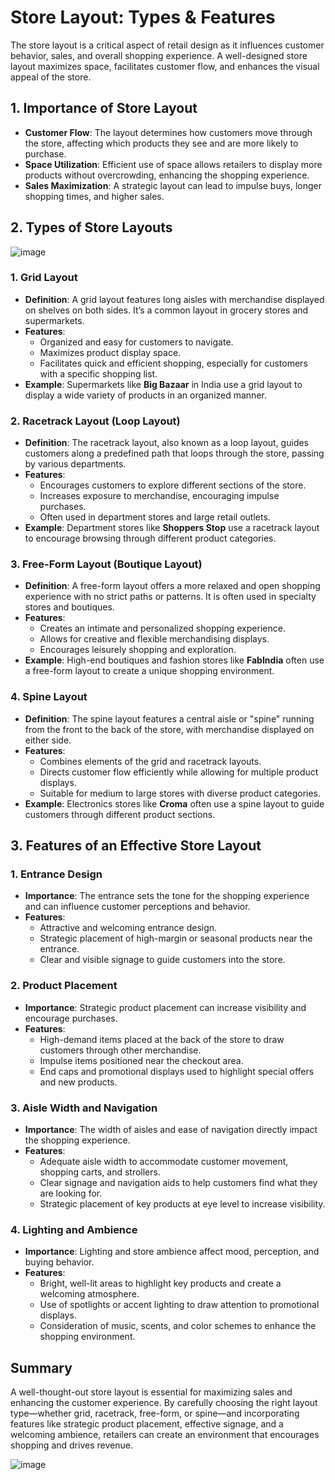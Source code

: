 # Store Layout: Types & Features

The store layout is a critical aspect of retail design as it influences customer behavior, sales, and overall shopping experience. A well-designed store layout maximizes space, facilitates customer flow, and enhances the visual appeal of the store.

## 1. Importance of Store Layout
- **Customer Flow**: The layout determines how customers move through the store, affecting which products they see and are more likely to purchase.
- **Space Utilization**: Efficient use of space allows retailers to display more products without overcrowding, enhancing the shopping experience.
- **Sales Maximization**: A strategic layout can lead to impulse buys, longer shopping times, and higher sales.

## 2. Types of Store Layouts
![image](https://github.com/user-attachments/assets/26991ddf-f2d0-4ea9-9d99-c6a81c148e9a)

### 1. Grid Layout
- **Definition**: A grid layout features long aisles with merchandise displayed on shelves on both sides. It’s a common layout in grocery stores and supermarkets.
- **Features**:
  - Organized and easy for customers to navigate.
  - Maximizes product display space.
  - Facilitates quick and efficient shopping, especially for customers with a specific shopping list.
- **Example**: Supermarkets like **Big Bazaar** in India use a grid layout to display a wide variety of products in an organized manner.

### 2. Racetrack Layout (Loop Layout)
- **Definition**: The racetrack layout, also known as a loop layout, guides customers along a predefined path that loops through the store, passing by various departments.
- **Features**:
  - Encourages customers to explore different sections of the store.
  - Increases exposure to merchandise, encouraging impulse purchases.
  - Often used in department stores and large retail outlets.
- **Example**: Department stores like **Shoppers Stop** use a racetrack layout to encourage browsing through different product categories.

### 3. Free-Form Layout (Boutique Layout)
- **Definition**: A free-form layout offers a more relaxed and open shopping experience with no strict paths or patterns. It is often used in specialty stores and boutiques.
- **Features**:
  - Creates an intimate and personalized shopping experience.
  - Allows for creative and flexible merchandising displays.
  - Encourages leisurely shopping and exploration.
- **Example**: High-end boutiques and fashion stores like **FabIndia** often use a free-form layout to create a unique shopping environment.

### 4. Spine Layout
- **Definition**: The spine layout features a central aisle or "spine" running from the front to the back of the store, with merchandise displayed on either side.
- **Features**:
  - Combines elements of the grid and racetrack layouts.
  - Directs customer flow efficiently while allowing for multiple product displays.
  - Suitable for medium to large stores with diverse product categories.
- **Example**: Electronics stores like **Croma** often use a spine layout to guide customers through different product sections.

## 3. Features of an Effective Store Layout

### 1. Entrance Design
- **Importance**: The entrance sets the tone for the shopping experience and can influence customer perceptions and behavior.
- **Features**:
  - Attractive and welcoming entrance design.
  - Strategic placement of high-margin or seasonal products near the entrance.
  - Clear and visible signage to guide customers into the store.

### 2. Product Placement
- **Importance**: Strategic product placement can increase visibility and encourage purchases.
- **Features**:
  - High-demand items placed at the back of the store to draw customers through other merchandise.
  - Impulse items positioned near the checkout area.
  - End caps and promotional displays used to highlight special offers and new products.

### 3. Aisle Width and Navigation
- **Importance**: The width of aisles and ease of navigation directly impact the shopping experience.
- **Features**:
  - Adequate aisle width to accommodate customer movement, shopping carts, and strollers.
  - Clear signage and navigation aids to help customers find what they are looking for.
  - Strategic placement of key products at eye level to increase visibility.

### 4. Lighting and Ambience
- **Importance**: Lighting and store ambience affect mood, perception, and buying behavior.
- **Features**:
  - Bright, well-lit areas to highlight key products and create a welcoming atmosphere.
  - Use of spotlights or accent lighting to draw attention to promotional displays.
  - Consideration of music, scents, and color schemes to enhance the shopping environment.

## Summary
A well-thought-out store layout is essential for maximizing sales and enhancing the customer experience. By carefully choosing the right layout type—whether grid, racetrack, free-form, or spine—and incorporating features like strategic product placement, effective signage, and a welcoming ambience, retailers can create an environment that encourages shopping and drives revenue.


![image](https://github.com/user-attachments/assets/73fa0051-4c6f-4031-8e67-1bd3d7a008e5)
